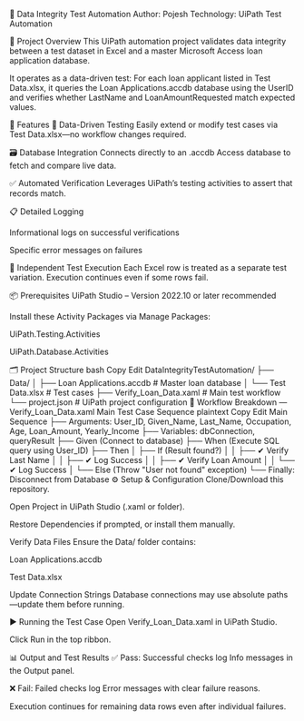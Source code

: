 🧪 Data Integrity Test Automation
Author: Pojesh
Technology: UiPath Test Automation

📌 Project Overview
This UiPath automation project validates data integrity between a test dataset in Excel and a master Microsoft Access loan application database.

It operates as a data-driven test:
For each loan applicant listed in Test Data.xlsx, it queries the Loan Applications.accdb database using the UserID and verifies whether LastName and LoanAmountRequested match expected values.

🚀 Features
🔁 Data-Driven Testing
Easily extend or modify test cases via Test Data.xlsx—no workflow changes required.

🗃️ Database Integration
Connects directly to an .accdb Access database to fetch and compare live data.

✅ Automated Verification
Leverages UiPath’s testing activities to assert that records match.

📋 Detailed Logging

Informational logs on successful verifications

Specific error messages on failures

🧷 Independent Test Execution
Each Excel row is treated as a separate test variation. Execution continues even if some rows fail.

📦 Prerequisites
UiPath Studio – Version 2022.10 or later recommended

Install these Activity Packages via Manage Packages:

UiPath.Testing.Activities

UiPath.Database.Activities

🗂️ Project Structure
bash
Copy
Edit
DataIntegrityTestAutomation/
├── Data/
│   ├── Loan Applications.accdb     # Master loan database
│   └── Test Data.xlsx              # Test cases
├── Verify_Loan_Data.xaml           # Main test workflow
└── project.json                    # UiPath project configuration
🧩 Workflow Breakdown — Verify_Loan_Data.xaml
Main Test Case Sequence
plaintext
Copy
Edit
Main Sequence
├── Arguments: User_ID, Given_Name, Last_Name, Occupation, Age, Loan_Amount, Yearly_Income
├── Variables: dbConnection, queryResult
├── Given (Connect to database)
├── When (Execute SQL query using User_ID)
├── Then
│   ├── If (Result found?)
│   │   ├── ✔ Verify Last Name
│   │   ├── ✔ Log Success
│   │   ├── ✔ Verify Loan Amount
│   │   └── ✔ Log Success
│   └── Else (Throw "User not found" exception)
└── Finally: Disconnect from Database
⚙️ Setup & Configuration
Clone/Download this repository.

Open Project in UiPath Studio (.xaml or folder).

Restore Dependencies if prompted, or install them manually.

Verify Data Files
Ensure the Data/ folder contains:

Loan Applications.accdb

Test Data.xlsx

Update Connection Strings
Database connections may use absolute paths—update them before running.

▶️ Running the Test Case
Open Verify_Loan_Data.xaml in UiPath Studio.

Click Run in the top ribbon.

📊 Output and Test Results
✅ Pass: Successful checks log Info messages in the Output panel.

❌ Fail: Failed checks log Error messages with clear failure reasons.

Execution continues for remaining data rows even after individual failures.

